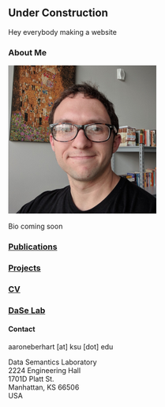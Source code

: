 ## Under Construction

Hey everybody making a website

### About Me

![Me](me.png)<!-- .element height="40%" width="40%" -->

Bio coming soon

### [Publications](papers.md)
### [Projects](projects.md)
### [CV](cv.md)
### [DaSe Lab](https://daselab.cs.ksu.edu/)

#### Contact

aaroneberhart \[at\] ksu \[dot\] edu

Data Semantics Laboratory<br/>
2224 Engineering Hall<br/>
1701D Platt St.<br/>
Manhattan, KS 66506<br/>
USA
